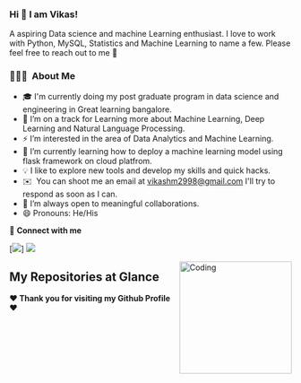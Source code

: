 ### Hi 👋 I am Vikas!

A aspiring Data science and machine Learning enthusiast. I love to work with Python, MySQL, Statistics and Machine Learning to name a few. Please feel free to reach out to me 🙂

### 👨🏻‍💻 &nbsp;About Me
- 🎓 I'm currently doing my post graduate program in data science and engineering in Great learning bangalore.
- 🔭 I’m on a track for Learning more about Machine Learning, Deep Learning and Natural Language Processing.
- ⚡ I’m interested in the area of Data Analytics and Machine Learning.
- 🌱 I’m currently learning how to deploy a machine learning model using flask framework on cloud platfrom.
- 💡  I like to explore new tools and develop my skills and quick hacks.
- ✉️ &nbsp;You can shoot me an email at vikashm2998@gmail.com I'll try to respond as soon as I can.
- 👯 I’m always open to meaningful collaborations.
- 😄 Pronouns: He/His

<summary>🤝 <b>Connect with me</b></summary>

<p align = "center">
  
[<img src ="https://img.shields.io/badge/portfolio-%23.svg?&style=for-the-badge&logo=&logoColor=white%22">]
[<img src="https://img.shields.io/badge/linkedin-%230077B5.svg?&style=for-the-badge&logo=linkedin&logoColor=white" />](https://www.linkedin.com/in/vikashm66/)

<img align="right" alt="Coding" width="200" height="200" src="https://media.giphy.com/media/VTtANKl0beDFQRLDTh/giphy.gif">

## My Repositories at Glance

<b>❤️ Thank you for visiting my Github Profile ❤️</b>
</div>
